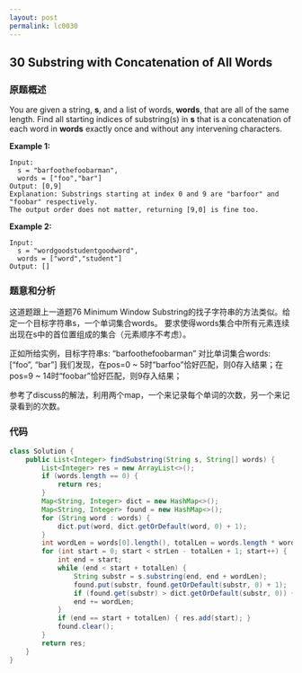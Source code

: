 ```yaml
---
layout: post
permalink: lc0030
---
```


## 30 Substring with Concatenation of All Words

### 原题概述

You are given a string, **s**, and a list of words, **words**, that are all of the same length. Find all starting indices of substring\(s\) in **s** that is a concatenation of each word in **words** exactly once and without any intervening characters.

**Example 1:**

```text
Input:
  s = "barfoothefoobarman",
  words = ["foo","bar"]
Output: [0,9]
Explanation: Substrings starting at index 0 and 9 are "barfoor" and "foobar" respectively.
The output order does not matter, returning [9,0] is fine too.
```

**Example 2:**

```text
Input:
  s = "wordgoodstudentgoodword",
  words = ["word","student"]
Output: []
```

### 题意和分析

这道题跟上一道题76 Minimum Window Substring的找子字符串的方法类似。给定一个目标字符串s，一个单词集合words。 要求使得words集合中所有元素连续出现在s中的首位置组成的集合（元素顺序不考虑）。

正如所给实例，目标字符串s: “barfoothefoobarman” 对比单词集合words: \[“foo”, “bar”\] 我们发现，在pos=0 ~ 5时“barfoo”恰好匹配，则0存入结果；在pos=9 ~ 14时“foobar”恰好匹配，则9存入结果；

参考了discuss的解法，利用两个map，一个来记录每个单词的次数，另一个来记录看到的次数。

### 代码

```java
class Solution {
    public List<Integer> findSubstring(String s, String[] words) {
        List<Integer> res = new ArrayList<>();
        if (words.length == 0) {
            return res;
        }
        Map<String, Integer> dict = new HashMap<>();
        Map<String, Integer> found = new HashMap<>();
        for (String word : words) {
            dict.put(word, dict.getOrDefault(word, 0) + 1);
        }
        int wordLen = words[0].length(), totalLen = words.length * wordLen, strLen = s.length();
        for (int start = 0; start < strLen - totalLen + 1; start++) {
            int end = start;
            while (end < start + totalLen) {
                String substr = s.substring(end, end + wordLen);
                found.put(substr, found.getOrDefault(substr, 0) + 1);
                if (found.get(substr) > dict.getOrDefault(substr, 0)) { break; }
                end += wordLen;
            }
            if (end == start + totalLen) { res.add(start); }
            found.clear();
        }
        return res;
    }
}
```